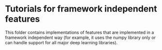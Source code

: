 # Tutorials for framework independent features

This folder contains implementations of features that are implemented in a 
framework independent way (for example, it uses the numpy library only or can 
handle support for all major deep learning libraries).

